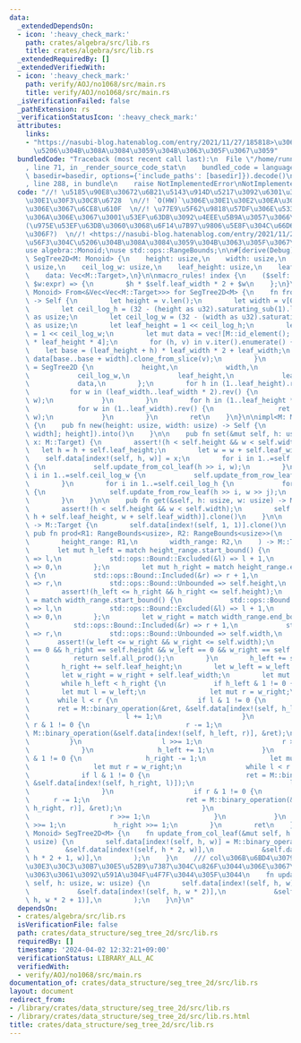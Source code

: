 ```yaml
---
data:
  _extendedDependsOn:
  - icon: ':heavy_check_mark:'
    path: crates/algebra/src/lib.rs
    title: crates/algebra/src/lib.rs
  _extendedRequiredBy: []
  _extendedVerifiedWith:
  - icon: ':heavy_check_mark:'
    path: verify/AOJ/no1068/src/main.rs
    title: verify/AOJ/no1068/src/main.rs
  _isVerificationFailed: false
  _pathExtension: rs
  _verificationStatusIcon: ':heavy_check_mark:'
  attributes:
    links:
    - "https://nasubi-blog.hatenablog.com/entry/2021/11/27/185818>\u306E\u56F3\u304C\
      \u5206\u304B\u308A\u3084\u3059\u304B\u3063\u305F\u3067\u3059"
  bundledCode: "Traceback (most recent call last):\n  File \"/home/runner/.local/lib/python3.10/site-packages/onlinejudge_verify/documentation/build.py\"\
    , line 71, in _render_source_code_stat\n    bundled_code = language.bundle(stat.path,\
    \ basedir=basedir, options={'include_paths': [basedir]}).decode()\n  File \"/home/runner/.local/lib/python3.10/site-packages/onlinejudge_verify/languages/rust.py\"\
    , line 288, in bundle\n    raise NotImplementedError\nNotImplementedError\n"
  code: "//! \u5185\u90E8\u30672\u6B21\u5143\u914D\u5217\u3092\u6301\u3064\u30BB\u30B0\
    \u30E1\u30F3\u30C8\u6728  \n//! `O(HW)`\u306E\u30E1\u30E2\u30EA\u3092\u4F7F\u3046\
    \u306E\u3067\u6CE8\u610F  \n//! \u77E9\u5F62\u9818\u57DF\u306E\u533A\u9593\u548C\
    \u306A\u306E\u3067\u3001\u53EF\u63DB\u3092\u4EEE\u5B9A\u3057\u3066\u3044\u308B\
    (\u975E\u53EF\u63DB\u3060\u3068\u6F14\u7B97\u9806\u5E8F\u304C\u66D6\u6627\u3067\
    \u306F?)  \n//! <https://nasubi-blog.hatenablog.com/entry/2021/11/27/185818>\u306E\
    \u56F3\u304C\u5206\u304B\u308A\u3084\u3059\u304B\u3063\u305F\u3067\u3059  \n\n\
    use algebra::Monoid;\nuse std::ops::RangeBounds;\n\n#[derive(Debug)]\npub struct\
    \ SegTree2D<M: Monoid> {\n    height: usize,\n    width: usize,\n    ceil_log_h:\
    \ usize,\n    ceil_log_w: usize,\n    leaf_height: usize,\n    leaf_width: usize,\n\
    \    data: Vec<M::Target>,\n}\n\nmacro_rules! index {\n    ($self: expr, $h:expr,\
    \ $w:expr) => {\n        $h * $self.leaf_width * 2 + $w\n    };\n}\n\nimpl<M:\
    \ Monoid> From<&Vec<Vec<M::Target>>> for SegTree2D<M> {\n    fn from(v: &Vec<Vec<M::Target>>)\
    \ -> Self {\n        let height = v.len();\n        let width = v[0].len();\n\
    \        let ceil_log_h = (32 - (height as u32).saturating_sub(1).leading_zeros())\
    \ as usize;\n        let ceil_log_w = (32 - (width as u32).saturating_sub(1).leading_zeros())\
    \ as usize;\n        let leaf_height = 1 << ceil_log_h;\n        let leaf_width\
    \ = 1 << ceil_log_w;\n        let mut data = vec![M::id_element(); leaf_width\
    \ * leaf_height * 4];\n        for (h, v) in v.iter().enumerate() {\n        \
    \    let base = (leaf_height + h) * leaf_width * 2 + leaf_width;\n           \
    \ data[base..base + width].clone_from_slice(v);\n        }\n        let mut ret\
    \ = SegTree2D {\n            height,\n            width,\n            ceil_log_h,\n\
    \            ceil_log_w,\n            leaf_height,\n            leaf_width,\n\
    \            data,\n        };\n        for h in (1..leaf_height).rev() {\n  \
    \          for w in (leaf_width..leaf_width * 2).rev() {\n                ret.update_from_col_leaf(h,\
    \ w);\n            }\n        }\n        for h in (1..leaf_height * 2).rev() {\n\
    \            for w in (1..leaf_width).rev() {\n                ret.update_from_row_leaf(h,\
    \ w);\n            }\n        }\n        ret\n    }\n}\n\nimpl<M: Monoid> SegTree2D<M>\
    \ {\n    pub fn new(height: usize, width: usize) -> Self {\n        (&vec![vec![M::id_element();\
    \ width]; height]).into()\n    }\n\n    pub fn set(&mut self, h: usize, w: usize,\
    \ x: M::Target) {\n        assert!(h < self.height && w < self.width);\n     \
    \   let h = h + self.leaf_height;\n        let w = w + self.leaf_width;\n    \
    \    self.data[index!(self, h, w)] = x;\n        for i in 1..=self.ceil_log_h\
    \ {\n            self.update_from_col_leaf(h >> i, w);\n        }\n        for\
    \ i in 1..=self.ceil_log_w {\n            self.update_from_row_leaf(h, w >> i);\n\
    \        }\n        for i in 1..=self.ceil_log_h {\n            for j in 1..=self.ceil_log_w\
    \ {\n                self.update_from_row_leaf(h >> i, w >> j);\n            }\n\
    \        }\n    }\n\n    pub fn get(&self, h: usize, w: usize) -> M::Target {\n\
    \        assert!(h < self.height && w < self.width);\n        self.data[index!(self,\
    \ h + self.leaf_height, w + self.leaf_width)].clone()\n    }\n\n    pub fn all_prod(&self)\
    \ -> M::Target {\n        self.data[index!(self, 1, 1)].clone()\n    }\n\n   \
    \ pub fn prod<R1: RangeBounds<usize>, R2: RangeBounds<usize>>(\n        &self,\n\
    \        height_range: R1,\n        width_range: R2,\n    ) -> M::Target {\n \
    \       let mut h_left = match height_range.start_bound() {\n            std::ops::Bound::Included(&l)\
    \ => l,\n            std::ops::Bound::Excluded(&l) => l + 1,\n            std::ops::Bound::Unbounded\
    \ => 0,\n        };\n        let mut h_right = match height_range.end_bound()\
    \ {\n            std::ops::Bound::Included(&r) => r + 1,\n            std::ops::Bound::Excluded(&r)\
    \ => r,\n            std::ops::Bound::Unbounded => self.height,\n        };\n\
    \        assert!(h_left <= h_right && h_right <= self.height);\n        let w_left\
    \ = match width_range.start_bound() {\n            std::ops::Bound::Included(&l)\
    \ => l,\n            std::ops::Bound::Excluded(&l) => l + 1,\n            std::ops::Bound::Unbounded\
    \ => 0,\n        };\n        let w_right = match width_range.end_bound() {\n \
    \           std::ops::Bound::Included(&r) => r + 1,\n            std::ops::Bound::Excluded(&r)\
    \ => r,\n            std::ops::Bound::Unbounded => self.width,\n        };\n \
    \       assert!(w_left <= w_right && w_right <= self.width);\n        if h_left\
    \ == 0 && h_right == self.height && w_left == 0 && w_right == self.width {\n \
    \           return self.all_prod();\n        }\n        h_left += self.leaf_height;\n\
    \        h_right += self.leaf_height;\n        let w_left = w_left + self.leaf_width;\n\
    \        let w_right = w_right + self.leaf_width;\n        let mut ret = M::id_element();\n\
    \        while h_left < h_right {\n            if h_left & 1 != 0 {\n        \
    \        let mut l = w_left;\n                let mut r = w_right;\n         \
    \       while l < r {\n                    if l & 1 != 0 {\n                 \
    \       ret = M::binary_operation(&ret, &self.data[index!(self, h_left, l)]);\n\
    \                        l += 1;\n                    }\n                    if\
    \ r & 1 != 0 {\n                        r -= 1;\n                        ret =\
    \ M::binary_operation(&self.data[index!(self, h_left, r)], &ret);\n          \
    \          }\n                    l >>= 1;\n                    r >>= 1;\n   \
    \             }\n                h_left += 1;\n            }\n            if h_right\
    \ & 1 != 0 {\n                h_right -= 1;\n                let mut l = w_left;\n\
    \                let mut r = w_right;\n                while l < r {\n       \
    \             if l & 1 != 0 {\n                        ret = M::binary_operation(&ret,\
    \ &self.data[index!(self, h_right, l)]);\n                        l += 1;\n  \
    \                  }\n                    if r & 1 != 0 {\n                  \
    \      r -= 1;\n                        ret = M::binary_operation(&self.data[index!(self,\
    \ h_right, r)], &ret);\n                    }\n                    l >>= 1;\n\
    \                    r >>= 1;\n                }\n            }\n            h_left\
    \ >>= 1;\n            h_right >>= 1;\n        }\n        ret\n    }\n}\n\nimpl<M:\
    \ Monoid> SegTree2D<M> {\n    fn update_from_col_leaf(&mut self, h: usize, w:\
    \ usize) {\n        self.data[index!(self, h, w)] = M::binary_operation(\n   \
    \         &self.data[index!(self, h * 2, w)],\n            &self.data[index!(self,\
    \ h * 2 + 1, w)],\n        );\n    }\n    /// col\u306B\u6BD4\u3079\u3066\u30AD\
    \u30E3\u30C3\u30B7\u30E5\u52B9\u7387\u304C\u826F\u3044\u306E\u3067\u3001\u3053\
    \u3063\u3061\u3092\u591A\u304F\u4F7F\u3044\u305F\u3044\n    fn update_from_row_leaf(&mut\
    \ self, h: usize, w: usize) {\n        self.data[index!(self, h, w)] = M::binary_operation(\n\
    \            &self.data[index!(self, h, w * 2)],\n            &self.data[index!(self,\
    \ h, w * 2 + 1)],\n        );\n    }\n}\n"
  dependsOn:
  - crates/algebra/src/lib.rs
  isVerificationFile: false
  path: crates/data_structure/seg_tree_2d/src/lib.rs
  requiredBy: []
  timestamp: '2024-04-02 12:32:21+09:00'
  verificationStatus: LIBRARY_ALL_AC
  verifiedWith:
  - verify/AOJ/no1068/src/main.rs
documentation_of: crates/data_structure/seg_tree_2d/src/lib.rs
layout: document
redirect_from:
- /library/crates/data_structure/seg_tree_2d/src/lib.rs
- /library/crates/data_structure/seg_tree_2d/src/lib.rs.html
title: crates/data_structure/seg_tree_2d/src/lib.rs
---
```

